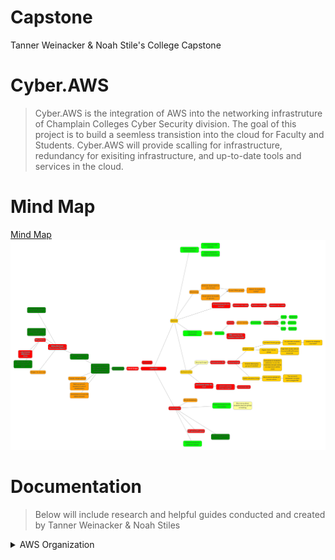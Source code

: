# Capstone
Tanner Weinacker & Noah Stile's College Capstone
# Cyber.AWS
> Cyber.AWS is the integration of AWS into the networking infrastruture of Champlain Colleges Cyber Security division. The goal of this project is to build a seemless transistion into the cloud for Faculty and Students. Cyber.AWS will provide scalling for infrastructure, redundancy for exisiting infrastructure, and up-to-date tools and services in the cloud.
# Mind Map 
[Mind Map](https://github.com/TannerWeinacker/Capstone/blob/5d32bc3f2264509bce6a239c1d93e00aeffed1a8/AWS_Integration_Mindmap.png) 
![AWS_Integration_Mindmap](https://github.com/TannerWeinacker/Capstone/blob/5d32bc3f2264509bce6a239c1d93e00aeffed1a8/AWS_Integration_Mindmap.png)

# Documentation
> Below will include research and helpful guides conducted and created by Tanner Weinacker & Noah Stiles

<details><summary>AWS Organization</summary>
<p>
## AWS Organization
[Networking](https://github.com/TannerWeinacker/Capstone/wiki/Networking)
</p>
## Billing

## Account Creation (Organization and IAM)

### Roles
### Groups
### 

## Policies (SCP and IAM)

